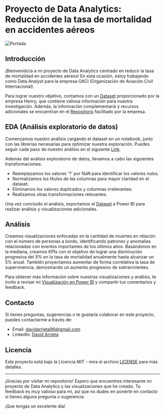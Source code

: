# Proyecto de Data Analytics: Reducción de la tasa de mortalidad en accidentes aéreos

![Portada](https://camo.githubusercontent.com/d4c225a859fc581be3b56ec513fc45eeb967df9ce0c26270e33aad71d446d812/68747470733a2f2f736c61636b2d696d67732e636f6d2f3f633d31266f313d726f2675726c3d687474707325334125324625324663646e2e706978616261792e636f6d25324670686f746f253246323031362532463039253246313525324631362532463133253246616972706c616e652d313637313936375f313238302e6a7067)

## Introducción

¡Bienvenido/a a mi proyecto de Data Analytics centrado en reducir la tasa de mortalidad en accidentes aéreos! En esta ocasión, estoy trabajando como Data Analyst para la empresa OACI (Organización de Aviación Civil Internacional).

Para lograr nuestro objetivo, contamos con un [Dataset](https://github.com/Davidarr96/Proyecto_DataAnalitycs/blob/master/AccidentesAviones.csv) proporcionado por la empresa Henry, que contiene valiosa información para nuestra investigación. Además, la información complementaria y recursos adicionales se encuentran en el [Repositorio](https://github.com/soyHenry/PI03-Analytics) facilitado por la empresa.

## EDA (Análisis exploratorio de datos)

Comenzamos nuestro análisis cargando el dataset en un notebook, junto con las librerías necesarias para optimizar nuestra exploración. Puedes seguir cada paso de nuestro análisis en el siguiente [Link](https://github.com/Davidarr96/Proyecto_DataAnalitycs/blob/master/EDA.ipynb).

Además del análisis exploratorio de datos, llevamos a cabo las siguientes transformaciones:

- Reemplazamos los valores '?' por NaN para identificar los valores nulos.
- Normalizamos los títulos de las columnas para mayor claridad en el dataset.
- Eliminamos los valores duplicados y columnas irrelevantes.
- Realizamos otras transformaciones relevantes.

Una vez concluido el análisis, exportamos el [Dataset](https://github.com/Davidarr96/Proyecto_DataAnalitycs/blob/master/AccidentesAereos.csv) a Power BI para realizar análisis y visualizaciones adicionales.

## Análisis

Creamos visualizaciones enfocadas en la cantidad de muertes en relación con el número de personas a bordo, identificando patrones y anomalías relacionadas con eventos importantes de los últimos años. Basándonos en la mediana, creamos KPIs con el objetivo de lograr una disminución progresiva del 5% en la tasa de mortalidad anualmente hasta alcanzar un 5% anual. También proyectamos aumentar de forma correlativa la tasa de supervivencia, demostrando un aumento progresivo de sobrevivientes.

Para obtener más información sobre nuestras visualizaciones y análisis, te invito a revisar mi [Visualización en Power BI](https://github.com/Davidarr96/Proyecto_DataAnalitycs/blob/master/Aviones.pbix) y compartir tus comentarios y feedback.

## Contacto

Si tienes preguntas, sugerencias o te gustaría colaborar en este proyecto, puedes contactarme a través de:

- Email: davidarrieta96@gmail.com
- LinkedIn: [David Arrieta](https://www.linkedin.com/in/david-jesus-arrieta/)

## Licencia

Este proyecto está bajo la Licencia MIT - mira el archivo [LICENSE](LICENSE) para más detalles.

---

¡Gracias por visitar mi repositorio! Espero que encuentres interesante mi proyecto de Data Analytics y las visualizaciones que he creado. Tu feedback es muy valioso para mí, así que no dudes en ponerte en contacto si tienes alguna pregunta o sugerencia.

¡Que tengas un excelente día!





